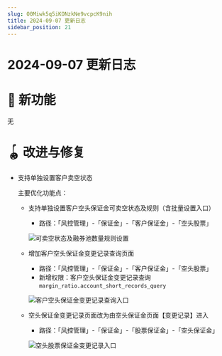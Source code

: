 ```yaml
---
slug: O0Miwk5q5iKONzkNe9vcpcK9nih
title: 2024-09-07 更新日志
sidebar_position: 21
---
```



# 2024-09-07 更新日志


# 🎉 新功能


无


# 🪀 改进与修复

- 支持单独设置客户卖空状态

    主要优化功能点：

    - 支持单独设置客户空头保证金可卖空状态及规则（含批量设置入口）
        - 路径：「风控管理」-「保证金」-「客户保证金」-「空头股票」

        ![可卖空状态及融券池数量规则设置](/assets/00d7429a941ad89cf294e3be4701e6ce.png)

    - 增加客户空头保证金变更记录查询页面
        - 路径：「风控管理」-「保证金」-「客户保证金」-「空头股票」
        - 新增权限：客户空头保证金变更记录查询 `margin_ratio.account_short_records_query`

        ![客户空头保证金变更记录查询入口](/assets/eeffae10f1631bfaee6368f723de2516.png)

    - 空头保证金变更记录页面改为由空头保证金页面【变更记录】进入
        - 路径：「风控管理」-「保证金」-「股票保证金」-「空头保证金」

        ![空头股票保证金变更记录入口](/assets/e93c66e93a1e3483760369b72a073c07.png)

